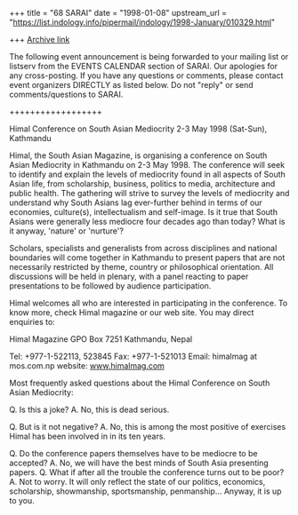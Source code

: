 +++
title = "68 SARAI"
date = "1998-01-08"
upstream_url = "https://list.indology.info/pipermail/indology/1998-January/010329.html"

+++
[Archive link](https://list.indology.info/pipermail/indology/1998-January/010329.html)

The following event announcement is being forwarded to your mailing
list or listserv from the EVENTS CALENDAR section of SARAI. Our
apologies for any cross-posting. If you have any questions or
comments, please contact event organizers DIRECTLY as listed below.
Do not "reply" or send comments/questions to SARAI.

++++++++++++++++++

Himal Conference on South Asian Mediocrity
2-3 May 1998 (Sat-Sun), Kathmandu

Himal, the South Asian Magazine, is organising a conference on South
Asian Mediocrity in Kathmandu on 2-3 May 1998. The conference will
seek to identify and explain the levels of mediocrity found in all
aspects of South Asian life, from scholarship, business, politics to
media, architecture and public health. The gathering will strive to
survey the levels of mediocrity and understand why South Asians lag
ever-further behind in terms of our economies, culture(s),
intellectualism and self-image. Is it true that South Asians were
generally less mediocre four decades ago than today? What is it
anyway, 'nature' or 'nurture'?

Scholars, specialists and generalists from across disciplines and
national boundaries will come together in Kathmandu to present papers
that are not necessarily restricted by theme, country or philosophical
orientation. All discussions will be held in plenary, with a panel
reacting to paper presentations to be followed by audience
participation.

Himal welcomes all who are interested in participating in the
conference. To know more, check Himal magazine or our web site. You
may direct enquiries to:

Himal Magazine
GPO Box 7251
Kathmandu, Nepal

Tel:     +977-1-522113, 523845
Fax:     +977-1-521013
Email:   himalmag at mos.com.np
website: www.himalmag.com

Most frequently asked questions about the Himal Conference on South
Asian Mediocrity:

Q. Is this a joke?
A. No, this is dead serious.

Q. But is it not negative?
A. No, this is among the most positive of exercises Himal has been
involved in in its ten years.

Q. Do the conference papers themselves have to be mediocre to be
accepted? A. No, we will have the best minds of South Asia presenting
papers. Q. What if after all the trouble the conference turns out to
be poor? A. Not to worry. It will only reflect the state of our
politics, economics, scholarship, showmanship, sportsmanship,
penmanship... Anyway, it is up to you.



